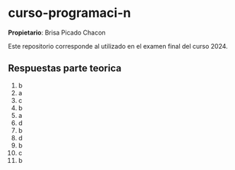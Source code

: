 # curso-programaci-n

__Propietario__: Brisa Picado Chacon

Este repositorio corresponde al utilizado en el examen final del curso 2024.

## Respuestas parte teorica

1. b
2. a
3. c
4. b
5. a
6. d
7. b
8. d
9. b
10. c
11. b